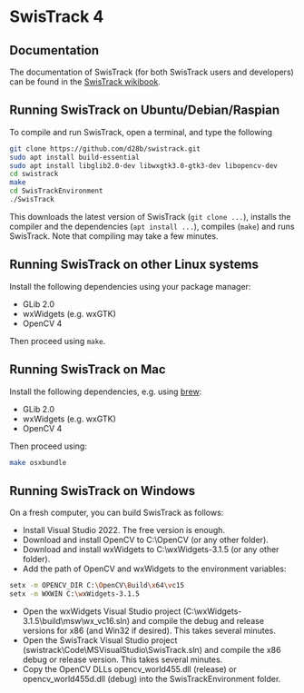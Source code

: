 # SwisTrack 4

## Documentation

The documentation of SwisTrack (for both SwisTrack users and developers) can be found in the [SwisTrack wikibook](http://en.wikibooks.org/wiki/Swistrack).

## Running SwisTrack on Ubuntu/Debian/Raspian

To compile and run SwisTrack, open a terminal, and type the following

```sh
git clone https://github.com/d28b/swistrack.git
sudo apt install build-essential
sudo apt install libglib2.0-dev libwxgtk3.0-gtk3-dev libopencv-dev
cd swistrack
make
cd SwisTrackEnvironment
./SwisTrack
```

This downloads the latest version of SwisTrack (`git clone ...`), installs the compiler and the dependencies (`apt install ...`), compiles (`make`) and runs SwisTrack. Note that compiling may take a few minutes.

## Running SwisTrack on other Linux systems

Install the following dependencies using your package manager:

- GLib 2.0
- wxWidgets (e.g. wxGTK)
- OpenCV 4

Then proceed using `make`.

## Running SwisTrack on Mac

Install the following dependencies, e.g. using [brew](https://brew.sh):

- GLib 2.0
- wxWidgets (e.g. wxGTK)
- OpenCV 4

Then proceed using:

```sh
make osxbundle
```

## Running SwisTrack on Windows

On a fresh computer, you can build SwisTrack as follows:

- Install Visual Studio 2022. The free version is enough.
- Download and install OpenCV to C:\OpenCV (or any other folder).
- Download and install wxWidgets to C:\wxWidgets-3.1.5 (or any other folder).
- Add the path of OpenCV and wxWidgets to the environment variables:

```sh
setx -m OPENCV_DIR C:\OpenCV\Build\x64\vc15
setx -m WXWIN C:\wxWidgets-3.1.5
```

- Open the wxWidgets Visual Studio project (C:\wxWidgets-3.1.5\build\msw\wx_vc16.sln) and compile the debug and release versions for x86 (and Win32 if desired). This takes several minutes.
- Open the SwisTrack Visual Studio project (swistrack\Code\MSVisualStudio\SwisTrack.sln) and compile the x86 debug or release version. This takes several minutes.
- Copy the OpenCV DLLs opencv_world455.dll (release) or opencv_world455d.dll (debug) into the SwisTrackEnvironment folder.
